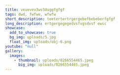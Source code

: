 ```yaml
---
title: vevevev3wv34vggfgfgf
tags: dwd, fwfwe, wfwfw
short_description: teetertertrgergebefbebeberfgfgf
long_description: ertgergegegedvsfvgsdvsf ewsc
showcase:
  add_to_showcase: true
  bg_img: uploads/5.jpg
  float_img: uploads/obj-6.png
youtube: "null"
gallery:
  images:
    - thumbnail: uploads/0266554465.jpeg
      big_img: uploads/0266554465.jpeg
---
```

